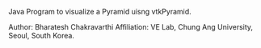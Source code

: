 Java Program to visualize a Pyramid uisng vtkPyramid.


Author: Bharatesh Chakravarthi
Affiliation: VE Lab, Chung Ang University, Seoul, South Korea. 
